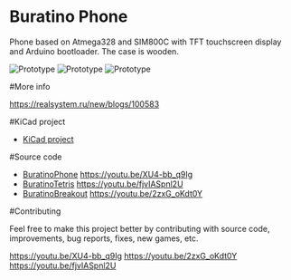 # Buratino Phone
Phone based on Atmega328 and SIM800C with TFT touchscreen display and Arduino bootloader. The case is wooden.

![Prototype](https://realsystem.ru/new/sites/default/files/imagecache/product/img_20190531_194437.jpg)
![Prototype](https://realsystem.ru/new/sites/default/files/imagecache/galleryformatter_slide/img_20190523_203713.jpg)
![Prototype](https://realsystem.ru/new/sites/default/files/imagecache/galleryformatter_slide/img_20190523_204034.jpg)

#More info

https://realsystem.ru/new/blogs/100583

#KiCad project

- [KiCad project](KiCad/)

#Source code

- [BuratinoPhone](BuratinoPhone/) https://youtu.be/XU4-bb_q9Ig
- [BuratinoTetris](BuratinoTetris/) https://youtu.be/fjvIASpnl2U
- [BuratinoBreakout](BuratinoBreakout/) https://youtu.be/2zxG_oKdt0Y

#Contributing

Feel free to make this project better by contributing with source code, improvements, bug reports, fixes, new games, etc.

https://youtu.be/XU4-bb_q9Ig
https://youtu.be/2zxG_oKdt0Y
https://youtu.be/fjvIASpnl2U
